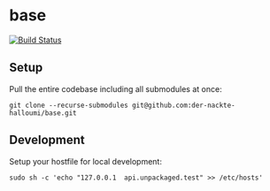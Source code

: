# base

[![Build Status](https://travis-ci.com/der-nackte-halloumi/base.svg?branch=master)](https://travis-ci.com/der-nackte-halloumi/base)

## Setup

Pull the entire codebase including all submodules at once:

    git clone --recurse-submodules git@github.com:der-nackte-halloumi/base.git

## Development

Setup your hostfile for local development:

    sudo sh -c 'echo "127.0.0.1  api.unpackaged.test" >> /etc/hosts'

